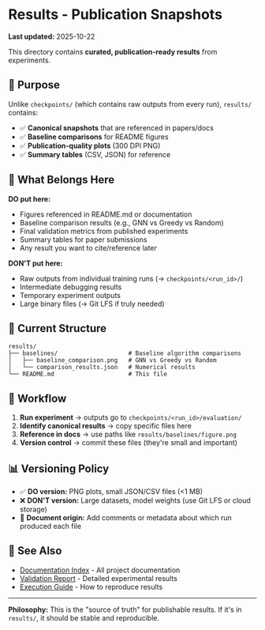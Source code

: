# Results - Publication Snapshots

**Last updated:** 2025-10-22

This directory contains **curated, publication-ready results** from experiments.

## 📁 Purpose

Unlike `checkpoints/` (which contains raw outputs from every run), `results/` contains:
- ✅ **Canonical snapshots** that are referenced in papers/docs
- ✅ **Baseline comparisons** for README figures
- ✅ **Publication-quality plots** (300 DPI PNG)
- ✅ **Summary tables** (CSV, JSON) for reference

## 🎯 What Belongs Here

**DO put here:**
- Figures referenced in README.md or documentation
- Baseline comparison results (e.g., GNN vs Greedy vs Random)
- Final validation metrics from published experiments
- Summary tables for paper submissions
- Any result you want to cite/reference later

**DON'T put here:**
- Raw outputs from individual training runs (→ `checkpoints/<run_id>/`)
- Intermediate debugging results
- Temporary experiment outputs
- Large binary files (→ Git LFS if truly needed)

## 📂 Current Structure

```
results/
├── baselines/                    # Baseline algorithm comparisons
│   ├── baseline_comparison.png   # GNN vs Greedy vs Random
│   └── comparison_results.json   # Numerical results
└── README.md                     # This file
```

## 🔄 Workflow

1. **Run experiment** → outputs go to `checkpoints/<run_id>/evaluation/`
2. **Identify canonical results** → copy specific files here
3. **Reference in docs** → use paths like `results/baselines/figure.png`
4. **Version control** → commit these files (they're small and important)

## 📊 Versioning Policy

- ✅ **DO version:** PNG plots, small JSON/CSV files (<1 MB)
- ❌ **DON'T version:** Large datasets, model weights (use Git LFS or cloud storage)
- 📝 **Document origin:** Add comments or metadata about which run produced each file

## 🔗 See Also

- [Documentation Index](../docs/index.md) - All project documentation
- [Validation Report](../docs/reports/validation_report_2025-10-20.md) - Detailed experimental results
- [Execution Guide](../docs/guides/execution_guide.md) - How to reproduce results

---

**Philosophy:** This is the "source of truth" for publishable results. If it's in `results/`, it should be stable and reproducible.
